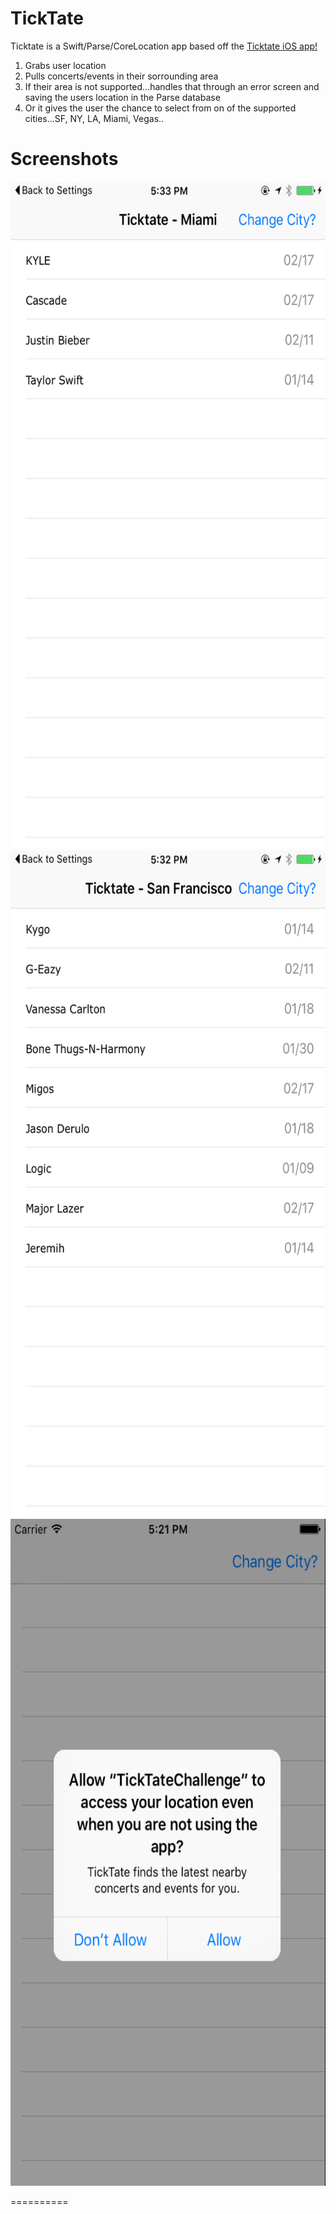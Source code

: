 # TickTate

Ticktate is a Swift/Parse/CoreLocation app based off the [Ticktate iOS app!](https://itunes.apple.com/us/app/ticktate/id966821187?mt=8)

1. Grabs user location
2. Pulls concerts/events in their sorrounding area
3. If their area is not supported...handles that through an error screen and saving the users location in the Parse database
4. Or it gives the user the chance to select from on of the supported cities...SF, NY, LA, Miami, Vegas..


Screenshots
==========

<p align="center">
    <img src ="https://raw.githubusercontent.com/mparrish91/TickTate/master/Screenshots/screenshot.png" height="1067" width="600" />
      <img src ="https://raw.githubusercontent.com/mparrish91/TickTate/master/Screenshots/screenshot1.png" height="1067" width="600" />
            <img src ="https://raw.githubusercontent.com/mparrish91/TickTate/master/Screenshots/screenshot3.png" height="1067" width="600" />

</p>



==========
